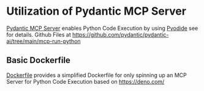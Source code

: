 # Utilization of Pydantic MCP Server 
[Pydantic MCP Server](https://ai.pydantic.dev/mcp/run-python/) enables Python Code Execution by using [Pyodide](https://pyodide.org/en/stable/)
see  for details. Github Files at https://github.com/pydantic/pydantic-ai/tree/main/mcp-run-python
## Basic Dockerfile

[Dockerfile](basic/Dockerfile) provides a simplified Dockerfile for only spinning up an MCP Server for Python Code Execution based on https://deno.com/

